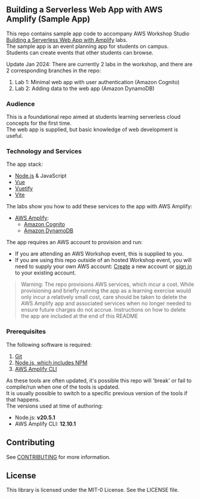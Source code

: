 ## Building a Serverless Web App with AWS Amplify (Sample App)

This repo contains sample app code to accompany AWS Workshop Studio [Building a Serverless Web App with Amplify](https://catalog.us-east-1.prod.workshops.aws/workshops/1665a9b6-958b-4b70-ba52-14127b8fa99f/en-US) labs.   
The sample app is an event planning app for students on campus.   
Students can create events that other students can browse.   

Update Jan 2024:
There are currently 2 labs in the workshop, and there are 2 corresponding branches in the repo:
1. Lab 1: Minimal web app with user authentication (Amazon Cognito)
2. Lab 2: Adding data to the web app (Amazon DynamoDB)

### Audience
This is a foundational repo aimed at students learning serverless cloud concepts for the first time.  
The web app is supplied, but basic knowledge of web development is useful.  

### Technology and Services
The app stack:
* [Node.js](https://nodejs.org/) & JavaScript
* [Vue](https://vuejs.org/)
* [Vuetify](https://vuetifyjs.com/)
* [Vite](https://vitejs.dev/)

The labs show you how to add these services to the app with AWS Amplify:
* [AWS Amplify](https://aws.amazon.com/amplify/):
    * [Amazon Cognito](https://aws.amazon.com/cognito/)     
    * [Amazon DynamoDB](https://aws.amazon.com/dynamodb/)     

The app requires an AWS account to provision and run:
* If you are attending an AWS Workshop event, this is supplied to you. 
* If you are using this repo outside of an hosted Workshop event, you will need to supply your own AWS account: [Create](https://aws.amazon.com/resources/create-account/) a new account or [sign in](https://aws.amazon.com/console/) to your existing account.

> Warning: The repo provisions AWS services, which incur a cost. While provisioning and briefly running the app as a learning exercise would only incur a relatively small cost, care should be taken to delete the AWS Amplify app and associated services when no longer needed to ensure future charges do not accrue. Instructions on how to delete the app are included at the end of this README

### Prerequisites
The following software is required:
1. [Git](https://git-scm.com/)
1. [Node.js, which includes NPM](https://nodejs.org/en/download)
1. [AWS Amplify CLI](https://docs.amplify.aws/cli/start/install/)

As these tools are often updated, it's possible this repo will 'break' or fail to compile/run when one of the tools is updated.  
It is usually possible to switch to a specific previous version of the tools if that happens.  
The versions used at time of authoring:
* Node.js: **v20.5.1**   
* AWS Amplify CLI: **12.10.1**

## Contributing

See [CONTRIBUTING](CONTRIBUTING.md#security-issue-notifications) for more information.

## License

This library is licensed under the MIT-0 License. See the LICENSE file.

